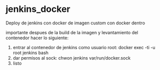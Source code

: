 # jenkins_docker
Deploy de jenkins con docker de imagen custom con docker dentro


importante despues de la build de la imagen y levantamiento del contenedor hacer lo siguiente:

1. entrar al contenedor de jenkins como usuario root: docker exec -ti -u root jenkins bash
2. dar permisos al sock: chwon jenkins var/run/docker.sock
3. listo